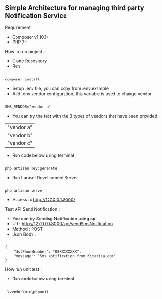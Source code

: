## Simple Architecture for managing third party Notification Service

Requirement : 
- Composer v1.10.1+
- PHP 7+

How to run project : 

- Clone Repository
- Run
<pre><code>
composer install
</code></pre>
- Setup .env file, you can copy from .env.example
- Add .env vendor configuration, this variable is used to change vendor 
<pre><code>
SMS_VENDOR="vendor a"
</code></pre>
- You can try the test with the 3 types of vendors that have been provided
<table>
    <tr>
        <td>"vendor a"</td>
    </tr>
    <tr>
        <td>"vendor b"</td>
    </tr>
    <tr>
        <td>"vendor c"</td>
    </tr>
</table>

- Run code below using terminal
<pre><code>
php artisan key:generate
</code></pre>
- Run Laravel Development Server
<pre><code>
php artisan serve
</code></pre>
- Access to http://127.0.0.1:8000/


Test API Send Notification : 

- You can try Sending Notification using api
- Url : http://127.0.0.1:8000/api/sendSmsNotification
- Method : POST
- Json Body : 
<pre><code>
{
    "dstPhoneNumber": "08XXXXXXXX",
    "message": "Sms Notification from Kitabisa.com" 
}
</code></pre>

How run unit test : 

- Run code below using terminal
<pre><code>
.\vendor\bin\phpunit
</code></pre>
